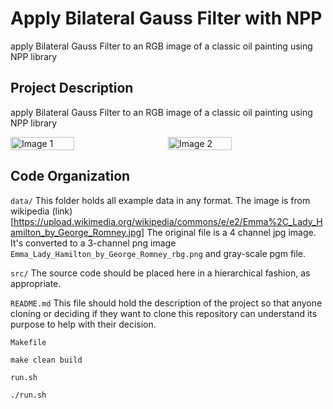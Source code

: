 # Apply Bilateral Gauss Filter with NPP
apply Bilateral Gauss Filter to an RGB image of a classic oil painting using NPP library

## Project Description

apply Bilateral Gauss Filter to an RGB image of a classic oil painting using NPP library

<div style="display: flex;">
    <img src="./data/Emma_Lady_Hamilton_by_George_Romney_rbg.png" alt="Image 1" style="float: center; width: 45%; margin-right: 5%;" />
    <img src="./data/bilateral_gauss_filtered_output.png" alt="Image 2" style="float: center; width: 45%; margin-right: 5%;" />
</div>

## Code Organization

```data/```
This folder holds all example data in any format. The image is from wikipedia (link)[https://upload.wikimedia.org/wikipedia/commons/e/e2/Emma%2C_Lady_Hamilton_by_George_Romney.jpg]
The original file is a 4 channel jpg image. It's converted to a 3-channel png image `Emma_Lady_Hamilton_by_George_Romney_rbg.png` and gray-scale pgm file.

```src/```
The source code should be placed here in a hierarchical fashion, as appropriate.

```README.md```
This file should hold the description of the project so that anyone cloning or deciding if they want to clone this repository can understand its purpose to help with their decision.


```Makefile```
```
make clean build
```

```run.sh```
```
./run.sh
```

